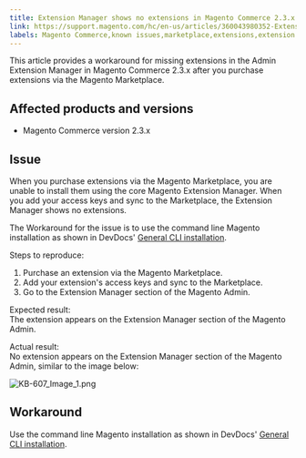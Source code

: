 ```yaml
---
title: Extension Manager shows no extensions in Magento Commerce 2.3.x
link: https://support.magento.com/hc/en-us/articles/360043980352-Extension-Manager-shows-no-extensions-in-Magento-Commerce-2-3-x
labels: Magento Commerce,known issues,marketplace,extensions,extension manager,2.3.x,command line
---
```


This article provides a workaround for missing extensions in the Admin Extension Manager in Magento Commerce 2.3.x after you purchase extensions via the Magento Marketplace.

## Affected products and versions

* Magento Commerce version 2.3.x

## Issue

When you purchase extensions via the Magento Marketplace, you are unable to install them using the core Magento Extension Manager. When you add your access keys and sync to the Marketplace, the Extension Manager shows no extensions.

The Workaround for the issue is to use the command line Magento installation as shown in DevDocs' [General CLI installation](https://devdocs.magento.com/extensions/install/).

Steps to reproduce:

1. Purchase an extension via the Magento Marketplace.
1. Add your extension's access keys and sync to the Marketplace.
1. Go to the Extension Manager section of the Magento Admin.

Expected result:  
 The extension appears on the Extension Manager section of the Magento Admin.

Actual result:  
 No extension appears on the Extension Manager section of the Magento Admin, similar to the image below:

![KB-607_Image_1.png](https://support.magento.com/hc/article_attachments/360058742771/KB-607_Image_1.png)

## Workaround

Use the command line Magento installation as shown in DevDocs' [General CLI installation](https://devdocs.magento.com/extensions/install/).